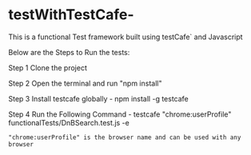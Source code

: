 # testWithTestCafe-
This is a functional Test framework built using testCafe` and Javascript


Below are the Steps to Run the tests:

 Step 1
 Clone the project

 Step 2
 Open the terminal and run "npm install"

 Step 3
 Install testcafe globally - npm install -g testcafe

 Step 4
 Run the Following Command - testcafe "chrome:userProfile" functionalTests/DnBSearch.test.js -e

    "chrome:userProfile" is the browser name and can be used with any browser